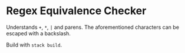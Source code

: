 # Regex Equivalence Checker

Understands `+`, `*`, `|` and parens. The aforementioned characters can be escaped with a backslash.

Build with `stack build`.